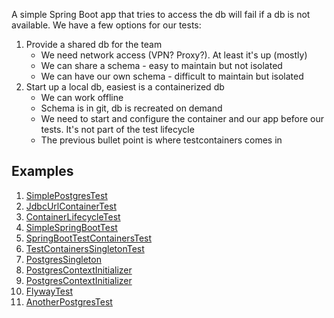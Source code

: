 A simple Spring Boot app that tries to access the db will fail if a db is not available.
We have a few options for our tests:

1. Provide a shared db for the team
   * We need network access (VPN? Proxy?). At least it's up (mostly)
   * We can share a schema - easy to maintain but not isolated
   * We can have our own schema - difficult to maintain but isolated
2. Start up a local db, easiest is a containerized db
   * We can work offline
   * Schema is in git, db is recreated on demand
   * We need to start and configure the container and our app before our tests. It's not part of the test lifecycle
   * The previous bullet point is where testcontainers comes in

## Examples

1. [SimplePostgresTest](src/test/java/com/att/training/ct/basic/SimplePostgresTest.java)
2. [JdbcUrlContainerTest](src/test/java/com/att/training/ct/basic/JdbcUrlContainerTest.java)
3. [ContainerLifecycleTest](src/test/java/com/att/training/ct/basic/ContainerLifecycleTest.java)
4. [SimpleSpringBootTest](src/test/java/com/att/training/ct/spring/SimpleSpringBootTest.java)
5. [SpringBootTestContainersTest](src/test/java/com/att/training/ct/spring/SpringBootTestContainersTest.java)
6. [TestContainersSingletonTest](src/test/java/com/att/training/ct/spring/TestContainersSingletonTest.java)
7. [PostgresSingleton](src/test/java/com/att/training/ct/spring/PostgresSingleton.java)
8. [PostgresContextInitializer](src/test/java/com/att/training/ct/spring/PostgresContextInitializer.java)
9. [PostgresContextInitializer](src/test/java/com/att/training/ct/spring/PostgresContextInitializer.java)
10. [FlywayTest](src/test/java/com/att/training/ct/spring/FlywayTest.java)
11. [AnotherPostgresTest](src/test/java/com/att/training/ct/advanced/AnotherPostgresTest.java)